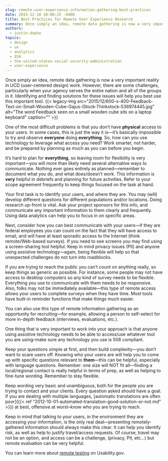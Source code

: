```yaml
---
slug: remote-user-experience-information-gathering-best-practices
date: 2015-12-10 10:00:25 -0400
title: Best Practices for Remote User Experience Research
summary: Once simply an idea, remote data gathering is now a very important reality in UCD (user-centered design) work. However, there are some challenges, particularly when your agency serves the entire nation and all of the groups in it. Identifying and finding solutions for these issues will help you best use this important tool. One of
authors:
  - justin-dopke
topics:
  - design
  - ux
  - analytics
  - SSA
  - the-united-states-social-security-administration
  - user-experience
---
```


Once simply an idea, remote data gathering is now a very important reality in UCD (user-centered design) work. However, there are some challenges, particularly when your agency serves the entire nation and all of the groups in it. Identifying and finding solutions for these issues will help you best use this important tool. {{< legacy-img src="2015/12/600-x-400-Feedback-Text-on-Small-Wooden-Cube-Gajus-iStock-Thinkstock-536974445.jpg" alt="The word Feedback seen on a small wooden cube sits on a laptop keyboard" caption="" >}} 

One of the most difficult problems is that you don’t have **physical** access to your users. In some cases, this is just the way it is—it’s basically impossible to try and observe **everyone** doing **everything**. So, how can you use technology to leverage what access you need? Work smarter, not harder, and be prepared by planning as much as you can before you begin.

It’s hard to plan for **everything**, so leaving room for flexibility is very important—you will more than likely need several alternative ways to communicate. Nothing ever goes entirely as planned—remember to document what you do, and what does/doesn’t work. This information is **very** helpful in debriefs and planning for future activities. Refer to your scope agreement frequently to keep things focused on the task at hand.

Your first task is to identify your users, and where they are. You may (will) develop different questions for different populations and/or locations. Doing research up-front is vital. Ask your project sponsors for this info, and communicate any important information to them clearly and frequently. Using data analytics can help you to focus in on specific areas.

Next, consider how you can best communicate with your users—if they are federal employees you can count on the fact that they will have access to email, and will have at least sporadic access to the Internet (think remote/Web-based surveys). If you need to see screens you may find using a screen-sharing tool helpful. Keep in mind privacy issues (PII) and anyone using assistive technology—again, being flexible will help so that unexpected challenges do not turn into roadblocks.

If you are trying to reach the public you can’t count on anything really, so keep things as generic as possible. For instance, some people may not have access to desktop computers so any kind of survey needs to be flexible. Everything you use to communicate with them needs to be responsive. Also, folks may not be immediately available—this type of remote access allows your users to complete surveys when they have time. Most tools have built-in reminder functions that make things much easier.

You can also use this type of remote information gathering as an opportunity for recruiting—for example, allowing a person to self-select for more in-depth feedback (interviews, evaluations, etc.).

One thing that is very important to work into your approach is that anyone using assistive technology needs to be able to access/use whatever tool you are using–make sure any technology you use is 508 compliant.

Keep your questions simple at first, and then build complexity—you don’t want to scare users off. Knowing who your users are will help you to come up with specific questions relevant to **them**—this can be helpful, especially with language questions. Remember: one size will NOT fit all—finding a local/regional contact is really helpful in terms of prep, as well as helping to fine-tune wording. Remember to stay flexible.

Keep wording very basic and unambiguous, both for the people you are trying to contact and your clients. Every question asked should have a goal. If you are dealing with multiple languages, [automatic translations are often poor]({{< ref "2012-10-01-automated-translation-good-solution-or-not.md" >}}) at best, offensive at worst–know who you are trying to reach.

Keep in mind that talking to your users, in the environment they are accessing your information, is the only real deal—presenting remotely-gathered information should always make this clear. It can help you identify risk, as well as help to justify travel/access requests. Of course, travel may not be an option, and access can be a challenge, (privacy, PII, etc…) but remote evaluation can be very helpful.

You can learn more about [remote testing](http://www.usability.gov/how-to-and-tools/methods/remote-testing.html) on Usability.gov.